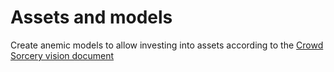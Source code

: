 # Assets and models

Create anemic models to allow investing into assets according to the [Crowd
Sorcery vision document](../../crowd-sorcery/crowd-sorcery.md)